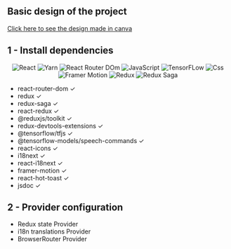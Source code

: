 ## Basic design of the project 

[Click here to see the design made in canva](https://www.canva.com/design/DAE9rlkhC38/nlklK5hQLe45GdD4XwcWRw/view?utm_content=DAE9rlkhC38&utm_campaign=share_your_design&utm_medium=link&utm_source=shareyourdesignpanel#6)

## 1 - Install dependencies

<p align="center">
    <img src="https://img.shields.io/badge/React-20232A?style=for-the-badge&logo=react&logoColor=61DAFB" alt="React"/>
    <img src="https://img.shields.io/badge/Yarn-2C8EBB?style=for-the-badge&logo=yarn&logoColor=white" alt="Yarn"/>
    <img src="https://img.shields.io/badge/React_Router-CA4245?style=for-the-badge&logo=react-router&logoColor=white" alt="React Router DOm"/>
    <img src="https://img.shields.io/badge/JavaScript-323330?style=for-the-badge&logo=javascript&logoColor=F7DF1E" alt="JavaScript"/>
    <img src="https://img.shields.io/badge/TensorFlow-FF6F00?style=for-the-badge&logo=tensorflow&logoColor=white" alt="TensorFLow"/>
    <img src="https://img.shields.io/badge/CSS3-1572B6?style=for-the-badge&logo=css3&logoColor=white" alt="Css"/>
    <img src="https://img.shields.io/badge/Framer-black?style=for-the-badge&logo=framer&logoColor=blue" alt="Framer Motion"/>
    <img src="https://img.shields.io/badge/Redux-593D88?style=for-the-badge&logo=redux&logoColor=white" alt="Redux"/>
    <img src="https://img.shields.io/badge/Redux%20saga-86D46B?style=for-the-badge&logo=redux%20saga&logoColor=999999" alt="Redux Saga"/>
</p>

- react-router-dom ✓
- redux ✓
- redux-saga ✓
- react-redux ✓
- @reduxjs/toolkit ✓
- redux-devtools-extensions ✓
- @tensorflow/tfjs ✓
- @tensorflow-models/speech-commands ✓
- react-icons ✓
- i18next ✓
- react-i18next ✓
- framer-motion ✓
- react-hot-toast ✓ 
- jsdoc ✓

## 2 - Provider configuration

- Redux state Provider 
- i18n translations Provider 
- BrowserRouter Provider
